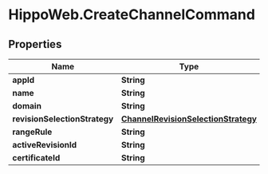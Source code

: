 # HippoWeb.CreateChannelCommand

## Properties

Name | Type | Description | Notes
------------ | ------------- | ------------- | -------------
**appId** | **String** |  | [optional] 
**name** | **String** |  | [optional] 
**domain** | **String** |  | [optional] 
**revisionSelectionStrategy** | [**ChannelRevisionSelectionStrategy**](ChannelRevisionSelectionStrategy.md) |  | [optional] 
**rangeRule** | **String** |  | [optional] 
**activeRevisionId** | **String** |  | [optional] 
**certificateId** | **String** |  | [optional] 


